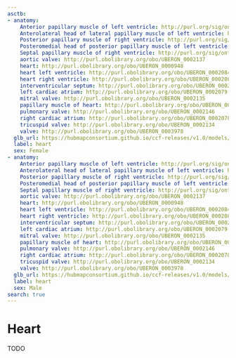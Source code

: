 ```yaml
---
asctb:
- anatomy:
    Anterior papillary muscle of left ventricle: http://purl.org/sig/ont/fma/fma7264
    Anterolateral head of lateral papillary muscle of left ventricle: http://purl.org/sig/ont/fma/fma7265
    Posterior papillary muscle of right ventricle: http://purl.org/sig/ont/fma/fma7261
    Posteromedial head of posterior papillary muscle of left ventricle: http://purl.org/sig/ont/fma/fma7267
    Septal papillary muscle of right ventricle: http://purl.org/sig/ont/fma/fma7262
    aortic valve: http://purl.obolibrary.org/obo/UBERON_0002137
    heart: http://purl.obolibrary.org/obo/UBERON_0000948
    heart left ventricle: http://purl.obolibrary.org/obo/UBERON_0002084
    heart right ventricle: http://purl.obolibrary.org/obo/UBERON_0002080
    interventricular septum: http://purl.obolibrary.org/obo/UBERON_0002094
    left cardiac atrium: http://purl.obolibrary.org/obo/UBERON_0002079
    mitral valve: http://purl.obolibrary.org/obo/UBERON_0002135
    papillary muscle of heart: http://purl.obolibrary.org/obo/UBERON_0002494
    pulmonary valve: http://purl.obolibrary.org/obo/UBERON_0002146
    right cardiac atrium: http://purl.obolibrary.org/obo/UBERON_0002078
    tricuspid valve: http://purl.obolibrary.org/obo/UBERON_0002134
    valve: http://purl.obolibrary.org/obo/UBERON_0003978
  glb_url: https://hubmapconsortium.github.io/ccf-releases/v1.0/models/VH_F_Heart_v1.0
  label: heart
  sex: Female
- anatomy:
    Anterior papillary muscle of left ventricle: http://purl.org/sig/ont/fma/fma7264
    Anterolateral head of lateral papillary muscle of left ventricle: http://purl.org/sig/ont/fma/fma72655
    Posterior papillary muscle of right ventricle: http://purl.org/sig/ont/fma/fma72611
    Posteromedial head of posterior papillary muscle of left ventricle: http://purl.org/sig/ont/fma/fma7267
    Septal papillary muscle of right ventricle: http://purl.org/sig/ont/fma/fma7262
    aortic valve: http://purl.obolibrary.org/obo/UBERON_0002137
    heart: http://purl.obolibrary.org/obo/UBERON_0000948
    heart left ventricle: http://purl.obolibrary.org/obo/UBERON_0002084
    heart right ventricle: http://purl.obolibrary.org/obo/UBERON_0002080
    interventricular septum: http://purl.obolibrary.org/obo/UBERON_0002094
    left cardiac atrium: http://purl.obolibrary.org/obo/UBERON_0002079
    mitral valve: http://purl.obolibrary.org/obo/UBERON_0002135
    papillary muscle of heart: http://purl.obolibrary.org/obo/UBERON_0002494
    pulmonary valve: http://purl.obolibrary.org/obo/UBERON_0002146
    right cardiac atrium: http://purl.obolibrary.org/obo/UBERON_0002078
    tricuspid valve: http://purl.obolibrary.org/obo/UBERON_0002134
    valve: http://purl.obolibrary.org/obo/UBERON_0003978
  glb_url: https://hubmapconsortium.github.io/ccf-releases/v1.0/models/VH_M_Heart.glb
  label: heart
  sex: Male
search: true
---
```


# Heart

TODO